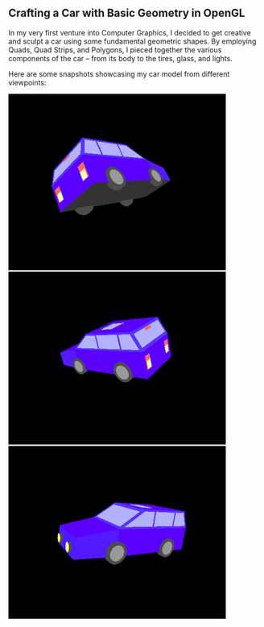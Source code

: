 ## Crafting a Car with Basic Geometry in OpenGL

In my very first venture into Computer Graphics, I decided to get creative and sculpt a car using some fundamental geometric shapes. By employing Quads, Quad Strips, and Polygons, I pieced together the various components of the car – from its body to the tires, glass, and lights.

Here are some snapshots showcasing my car model from different viewpoints: 

![alt text](https://github.com/nirmit-1606/Intro-to-Graphics/blob/main/CarModel/img/img1.png?raw=true) 			
![alt text](https://github.com/nirmit-1606/Intro-to-Graphics/blob/main/CarModel/img/img2.png?raw=true)
![alt text](https://github.com/nirmit-1606/Intro-to-Graphics/blob/main/CarModel/img/img3.png?raw=true)
